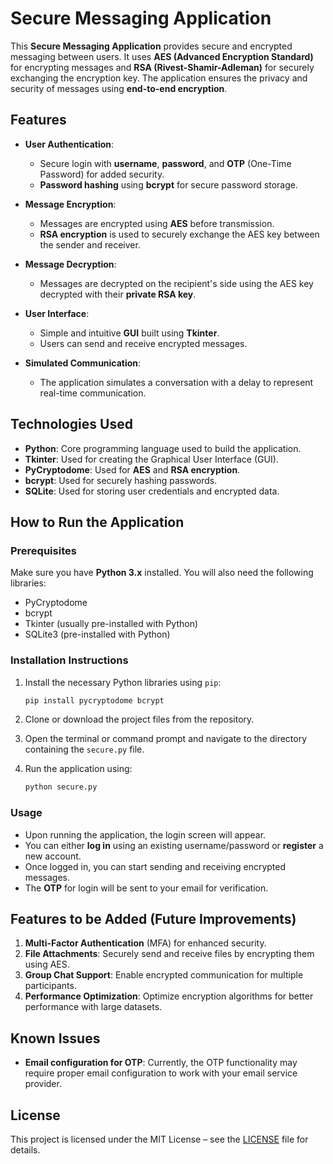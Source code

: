 # **Secure Messaging Application**

This **Secure Messaging Application** provides secure and encrypted messaging between users. It uses **AES (Advanced Encryption Standard)** for encrypting messages and **RSA (Rivest-Shamir-Adleman)** for securely exchanging the encryption key. The application ensures the privacy and security of messages using **end-to-end encryption**.

## **Features**

- **User Authentication**: 
  - Secure login with **username**, **password**, and **OTP** (One-Time Password) for added security.
  - **Password hashing** using **bcrypt** for secure password storage.

- **Message Encryption**:
  - Messages are encrypted using **AES** before transmission.
  - **RSA encryption** is used to securely exchange the AES key between the sender and receiver.
  
- **Message Decryption**:
  - Messages are decrypted on the recipient's side using the AES key decrypted with their **private RSA key**.
  
- **User Interface**:
  - Simple and intuitive **GUI** built using **Tkinter**.
  - Users can send and receive encrypted messages.
  
- **Simulated Communication**:
  - The application simulates a conversation with a delay to represent real-time communication.

## **Technologies Used**

- **Python**: Core programming language used to build the application.
- **Tkinter**: Used for creating the Graphical User Interface (GUI).
- **PyCryptodome**: Used for **AES** and **RSA encryption**.
- **bcrypt**: Used for securely hashing passwords.
- **SQLite**: Used for storing user credentials and encrypted data.

## **How to Run the Application**

### **Prerequisites**

Make sure you have **Python 3.x** installed. You will also need the following libraries:

- PyCryptodome
- bcrypt
- Tkinter (usually pre-installed with Python)
- SQLite3 (pre-installed with Python)

### **Installation Instructions**

1. Install the necessary Python libraries using `pip`:
    ```bash
    pip install pycryptodome bcrypt
    ```

2. Clone or download the project files from the repository.

3. Open the terminal or command prompt and navigate to the directory containing the `secure.py` file.

4. Run the application using:
    ```bash
    python secure.py
    ```

### **Usage**

- Upon running the application, the login screen will appear.
- You can either **log in** using an existing username/password or **register** a new account.
- Once logged in, you can start sending and receiving encrypted messages.
- The **OTP** for login will be sent to your email for verification.

## **Features to be Added (Future Improvements)**

1. **Multi-Factor Authentication** (MFA) for enhanced security.
2. **File Attachments**: Securely send and receive files by encrypting them using AES.
3. **Group Chat Support**: Enable encrypted communication for multiple participants.
4. **Performance Optimization**: Optimize encryption algorithms for better performance with large datasets.

## **Known Issues**

- **Email configuration for OTP**: Currently, the OTP functionality may require proper email configuration to work with your email service provider.
  
## **License**

This project is licensed under the MIT License – see the [LICENSE](LICENSE) file for details.
